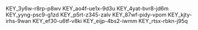 KEY_3y6w-r8rp-p8wv
KEY_ao4f-ue1x-9d3u
KEY_4yat-bvr8-jd6m
KEY_yyng-psc9-g1zd
KEY_p5rt-z345-zalv
KEY_87wf-pidy-vpom
KEY_kjty-irhs-9wan
KEY_ef30-u6tf-v8ki
KEY_eijp-4bs2-iwmm
KEY_rtsx-rbkn-j95q